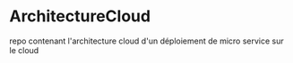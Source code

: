 # ArchitectureCloud
repo contenant l'architecture cloud d'un déploiement de micro service sur le cloud
        





       
        